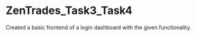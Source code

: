 # ZenTrades_Task3_Task4
Created a basic frontend of a login dashboard with the given functionality.
